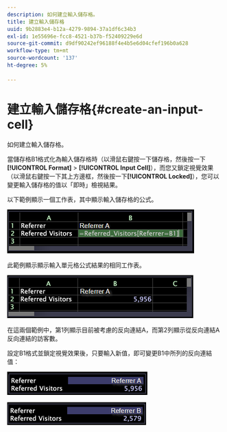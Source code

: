 ```yaml
---
description: 如何建立輸入儲存格。
title: 建立輸入儲存格
uuid: 9b2883e4-b12a-4279-9894-37a1df6c34b3
exl-id: 1e55696e-fcc8-4521-b37b-f52409229e6d
source-git-commit: d9df90242ef96188f4e4b5e6d04cfef196b0a628
workflow-type: tm+mt
source-wordcount: '137'
ht-degree: 5%

---
```


# 建立輸入儲存格{#create-an-input-cell}

如何建立輸入儲存格。

當儲存格B1格式化為輸入儲存格時（以滑鼠右鍵按一下儲存格，然後按一下&#x200B;**[!UICONTROL Format]** > **[!UICONTROL Input Cell]**），而您又鎖定視覺效果（以滑鼠右鍵按一下其上方邊框，然後按一下&#x200B;**[!UICONTROL Locked]**），您可以變更輸入儲存格的值以「即時」檢視結果。

以下範例顯示一個工作表，其中顯示輸入儲存格的公式。

![](assets/vis_Worksheet_InputCell_formula.png)

此範例顯示顯示輸入單元格公式結果的相同工作表。

![](assets/vis_Worksheet_InputCell.png)

在這兩個範例中，第1列顯示目前被考慮的反向連結A，而第2列顯示從反向連結A反向連結的訪客數。

設定B1格式並鎖定視覺效果後，只要輸入新值，即可變更B1中所列的反向連結值：

![](assets/vis_Worksheet_InputCell_locked.png)

![](assets/vis_Worksheet_InputCell_locked_changed.png)
